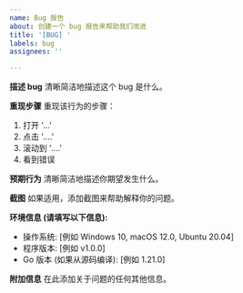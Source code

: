 ```yaml
---
name: Bug 报告
about: 创建一个 bug 报告来帮助我们改进
title: '[BUG] '
labels: bug
assignees: ''

---
```


**描述 bug**
清晰简洁地描述这个 bug 是什么。

**重现步骤**
重现该行为的步骤：
1. 打开 '...'
2. 点击 '....'
3. 滚动到 '....'
4. 看到错误

**预期行为**
清晰简洁地描述你期望发生什么。

**截图**
如果适用，添加截图来帮助解释你的问题。

**环境信息 (请填写以下信息):**
 - 操作系统: [例如 Windows 10, macOS 12.0, Ubuntu 20.04]
 - 程序版本: [例如 v1.0.0]
 - Go 版本 (如果从源码编译): [例如 1.21.0]

**附加信息**
在此添加关于问题的任何其他信息。
